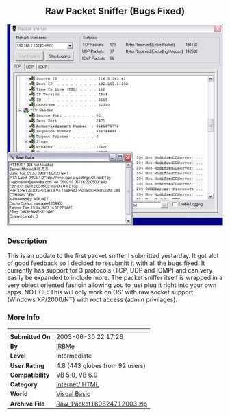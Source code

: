 ﻿<div align="center">

## Raw Packet Sniffer \(Bugs Fixed\)

<img src="PIC200371101698114.jpg">
</div>

### Description

This is an update to the first packet sniffer I submitted yestarday. It got alot of good feedback so I decided to resubmitt it with all the bugs fixed. It currently has support for 3 protocols (TCP, UDP and ICMP) and can very easily be expanded to include more. The packet sniffer itself is wrapped in a very object oriented fashoin allowing you to just plug it right into your own apps. NOTICE: This will only work on OS' with raw socket support (Windows XP/2000/NT) with root access (admin privilages).
 
### More Info
 


<span>             |<span>
---                |---
**Submitted On**   |2003-06-30 22:17:26
**By**             |[IRBMe](https://github.com/Planet-Source-Code/PSCIndex/blob/master/ByAuthor/irbme.md)
**Level**          |Intermediate
**User Rating**    |4.8 (443 globes from 92 users)
**Compatibility**  |VB 5\.0, VB 6\.0
**Category**       |[Internet/ HTML](https://github.com/Planet-Source-Code/PSCIndex/blob/master/ByCategory/internet-html__1-34.md)
**World**          |[Visual Basic](https://github.com/Planet-Source-Code/PSCIndex/blob/master/ByWorld/visual-basic.md)
**Archive File**   |[Raw\_Packet160824712003\.zip](https://github.com/Planet-Source-Code/irbme-raw-packet-sniffer-bugs-fixed__1-46567/archive/master.zip)








